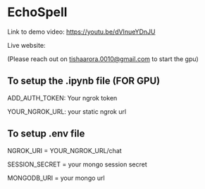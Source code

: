 # EchoSpell

Link to demo video: https://youtu.be/dVInueYDnJU

Live website:

(Please reach out on tishaarora.0010@gmail.com to start the gpu)


## To setup the .ipynb file (FOR GPU)

ADD_AUTH_TOKEN: Your ngrok token

YOUR_NGROK_URL: your static ngrok url


## To setup .env file
NGROK_URI = YOUR_NGROK_URL/chat

SESSION_SECRET = your mongo session secret

MONGODB_URI = your mongo url

